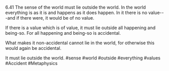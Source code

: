  6.41 The sense of the world must lie outside the world. In the world everything is as it is and happens as it does happen. In it there is no value---and if there were, it would be of no value.

If there is a value which is of value, it must lie outside all happening and being-so. For all happening and being-so is accidental.

What makes it non-accidental cannot lie in the world, for otherwise this would again be accidental.

It must lie outside the world.
#sense #world #outside #everything #values #Accident #Metaphysics 